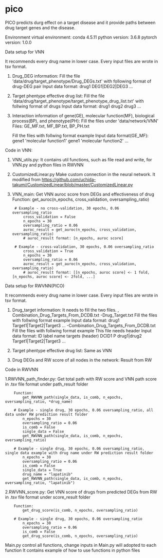 # pico

PICO predicts durg effect on a target disease and it provide paths between drug target genes and the disease.


Environment
virtual environment: conda 4.5.11
python version: 3.6.8
pytorch version: 1.0.0


Data setup for VNN

It recommends every drug name in lower case.
Every input files are wrote in tsv format.

1. Drug_DEG information:
    Fill the file 'data/drug/target_phenotype/Drug_DEGs.txt' with following format of drug-DEG pair
    Input data format: drug1 DEG1|DEG2|DEG3
                       ...

2. Target phentype effective drug list:
    Fill the file 'data/drug/target_phenotype/target_phenotype_drug_list.txt' with follwing format of drugs
    Input data format: drug1
                       drug2
                       drug3
                       ...

3. Interaction information of gene(GE), molecular function(MF), biological process(BP), and phenotype(PH):
    Fill the files under 'data/network/VNN'
    Files: GE_MF.txt, MF_BP.txt, BP_PH.txt

    Fill the files with follwing format example
    Input data format(GE_MF): gene1 'molecular function1'
                              gene1 'molecular function2'
                              ...


Code in VNN:
1. VNN_utils.py:
        It contains util functions, such as file read and write, for VNN.py and python files in RWVNN
2. CustomizedLinear.py
        Make custom connection in the neural network.
        It modified from https://github.com/uchida-takumi/CustomizedLinear/blob/master/CustomizedLinear.py
3. VNN_main:
        Get VNN auroc score from DEGs and effectiveness of drug
        Function:
            get_auroc(n_epochs, cross_validation, oversampling_ratio)

        # Example - no cross-validation, 30 epochs, 0.06 oversampling_ratio
            cross_validation = False
            n_epochs = 30
            oversampling_ratio = 0.06
            auroc_result = get_auroc(n_epochs, cross_validation, oversampling_ratio)
            # auroc_result format: [n_epochs, auroc score]

        # Example - cross-validation, 30 epochs, 0.06 oversampling_ratio
            cross_validation = True
            n_epochs = 30
            oversampling_ratio = 0.06
            auroc_result = get_auroc(n_epochs, cross_validation, oversampling_ratio)
            # auroc_result format: [[n_epochs, auroc score] <- 1 fold, [n_epochs, auroc score] <- 2fold, ...]


Data setup for RWVNN(PICO)

It recommends every drug name in lower case.
Every input files are wrote in tsv format.

1. Drug_target information:
    It needs to fill the two files. , Combination_Drug_Targets_From_DCDB.txt
        -Drug_Target.txt
            Fill the files with follwing format example
            Input data format: drug1 Target1|Target2|Target3
                               ...
        -Combination_Drug_Targets_From_DCDB.txt
            Fill the files with follwing format example
            This file needs header
            Input data format: ID   label   name    targets (header)
                               DCID1 P drug1|drug2 Target1|Target2|Target3
                               ...

2. Target phentype effective drug list:
    Same as VNN

3. Drug DEGs and RW score of all nodes in the network:
    Result from RW


Code in RWVNN

1.RWVNN_path_finder.py:
        Get total path with RW score and VNN path score in .tsv file format under path_result folder

        Function:
            get_RWVNN_path(single_data, is_comb, n_epochs, oversampling_ratio, *drug_name)

        # Example - single drug, 30 epochs, 0.06 oversampling_ratio, all data under RW prediction result folder
            n_epochs = 30
            oversampling_ratio = 0.06
            is_comb = False
            single_data = False
            get_RWVNN_path(single_data, is_comb, n_epochs, oversampling_ratio)

        # Example - single drug, 30 epochs, 0.06 oversampling_ratio, single data example with drug name under RW prediction result folder
            n_epochs = 30
            oversampling_ratio = 0.06
            is_comb = False
            single_data = True
            drug_name = "lapatinib"
            get_RWVNN_path(single_data, is_comb, n_epochs, oversampling_ratio, "lapatinib")

2.RWVNN_score.py:
        Get VNN score of drugs from predicted DEGs from RW in .tsv file format under score_result folder

        Function:
            get_drug_score(is_comb, n_epochs, oversampling_ratio)

        # Example - single drug, 30 epochs, 0.06 oversampling_ratio
            n_epochs = 30
            oversampling_ratio = 0.06
            is_comb = False
            get_drug_score(is_comb, n_epochs, oversampling_ratio)


Main.py control all functions, change inputs in Main.py will adopted to each function
It contains example of how to use functions in python files